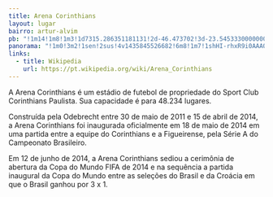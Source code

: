 ```yaml
---
title: Arena Corinthians
layout: lugar
bairro: artur-alvim
pb: "!1m14!1m8!1m3!1d7315.286351181131!2d-46.473702!3d-23.545333000000007!3m2!1i1024!2i768!4f13.1!3m3!1m2!1s0x94ce66deca2aded9%3A0x76fd01abed5280cd!2sArena+Corinthians!5e0!3m2!1sen!2sbr!4v1427339478175"
panorama: "!1m0!3m2!1sen!2sus!4v1435845526682!6m8!1m7!1shHI-rhxR9i0AAAQYn9RPKQ!2m2!1d-23.545217!2d-46.47422!3f270.6967827666821!4f0.011748588731421705!5f0.7820865974627469"
links: 
  - title: Wikipedia
    url: https://pt.wikipedia.org/wiki/Arena_Corinthians  	
---
```

A Arena Corinthians é um estádio de futebol de propriedade do Sport Club Corinthians Paulista. Sua capacidade é para 48.234 lugares.

Construída pela Odebrecht entre <time datetime="2011-05-30">30 de maio de 2011</time> e <time datetime="2014-04-15">15 de abril de 2014</time>, a Arena Corinthians foi inaugurada oficialmente em <time datetime="2014-05-18">18 de maio de 2014</time> em uma partida entre a equipe do Corinthians e a Figueirense, pela Série A do Campeonato Brasileiro.

Em <time datetime="2014-06-12">12 de junho de 2014</time>, a Arena Corinthians sediou a cerimônia de abertura da Copa do Mundo FIFA de 2014 e na sequência a partida inaugural da Copa do Mundo entre as seleções do Brasil e da Croácia em que o Brasil ganhou por 3 x 1.